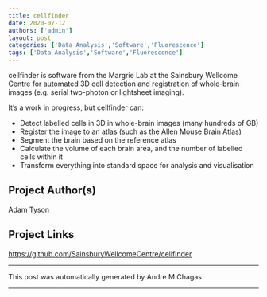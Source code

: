 ```yaml
---
title: cellfinder
date: 2020-07-12
authors: ['admin']
layout: post
categories: ['Data Analysis','Software','Fluorescence']
tags: ['Data Analysis','Software','Fluorescence']
---
```

cellfinder is software from the Margrie Lab at the Sainsbury Wellcome Centre for automated 3D cell detection and registration of whole-brain images (e.g. serial two-photon or lightsheet imaging).

It’s a work in progress, but cellfinder can:

   - Detect labelled cells in 3D in whole-brain images (many hundreds of GB)
   - Register the image to an atlas (such as the Allen Mouse Brain Atlas)
   - Segment the brain based on the reference atlas
   - Calculate the volume of each brain area, and the number of labelled cells within it
   - Transform everything into standard space for analysis and visualisation
## Project Author(s)
Adam Tyson
## Project Links
https://github.com/SainsburyWellcomeCentre/cellfinder
***
This post was automatically generated by
Andre M Chagas
***
